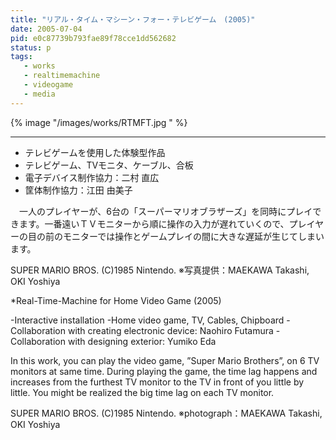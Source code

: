 ```yaml
---
title: "リアル・タイム・マシーン・フォー・テレビゲーム　(2005)"
date: 2005-07-04
pid: e0c87739b793fae89f78cce1dd562682
status: p
tags:
   - works
   - realtimemachine
   - videogame
   - media
---
```


{% image "/images/works/RTMFT.jpg " %}

---

- テレビゲームを使用した体験型作品
- テレビゲーム、TVモニタ、ケーブル、合板
- 電子デバイス制作協力：二村 直広
- 筐体制作協力：江田 由美子

　一人のプレイヤーが、6台の「スーパーマリオブラザーズ」を同時にプレイできます。一番遠いＴＶモニターから順に操作の入力が遅れていくので、プレイヤーの目の前のモニターでは操作とゲームプレイの間に大きな遅延が生じてしまいます。

SUPER MARIO BROS.     (C)1985 Nintendo.
※写真提供：MAEKAWA Takashi, OKI Yoshiya

*Real-Time-Machine for Home Video Game (2005)

-Interactive installation
-Home video game, TV, Cables, Chipboard
-Collaboration with creating electronic device: Naohiro Futamura
-Collaboration with designing exterior: Yumiko Eda

In this work, you can play the video game, ”Super Mario Brothers”, on 6 TV monitors at same time. During playing the game, the time lag happens and increases from the furthest TV monitor to the TV in front of you little by little. You might be realized the big time lag on each TV monitor.

SUPER MARIO BROS.     (C)1985 Nintendo.
※photograph：MAEKAWA Takashi, OKI Yoshiya

